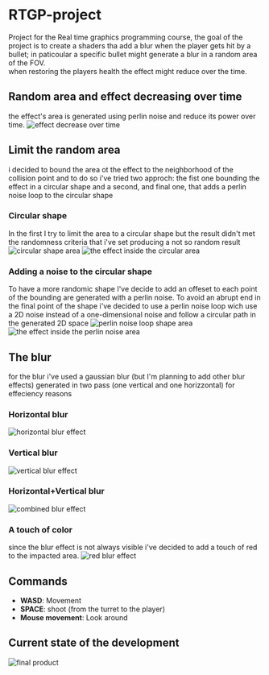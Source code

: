 # RTGP-project
Project for the Real time graphics programming course, the goal of the project is to create a shaders tha add a blur when the player gets hit by a bullet; in paticoular a specific bullet might generate a blur in a random area of the FOV.  
when restoring the players health the effect might reduce over the time.  

## Random area and effect decreasing over time
the effect's area is generated using perlin noise and reduce its power over time.
![effect decrease over time]()

## Limit the random area
i decided to bound the area ot the effect to the neighborhood of the collision point and to do so i've tried two approch: the fist one bounding the effect in a circular shape and a second, and final one, that adds a perlin noise loop to the circular shape  
### Circular shape
In the first I try to limit the area to a circular shape but the result didn't met the randomness criteria that i've set producing a not so random result
![circular shape area]()
![the effect inside the circular area]()
### Adding a noise to the circular shape
To have a more randomic shape I've decide to add an offeset to each point of the bounding are generated with a perlin noise. To avoid an abrupt end in the final point of the shape i've decided to use a perlin noise loop wich use a 2D noise instead of a one-dimensional noise and follow a circular path in the generated 2D space
![perlin noise loop shape area]()
![the effect inside the perlin noise area]()

## The blur
for the blur i've used a gaussian blur (but I'm planning to add other blur effects) generated in two pass (one vertical and one horizzontal) for effeciency reasons
### Horizontal blur
![horizontal blur effect]()
### Vertical blur
![vertical blur effect]()
### Horizontal+Vertical blur
![combined blur effect]()
### A touch of color
since the blur effect is not always visible i've decided to add a touch of red to the impacted area.
![red blur effect]()

## Commands
* **WASD**: Movement
* **SPACE**: shoot (from the turret to the player)
* **Mouse movement**: Look around

## Current state of the development
![final product]()
